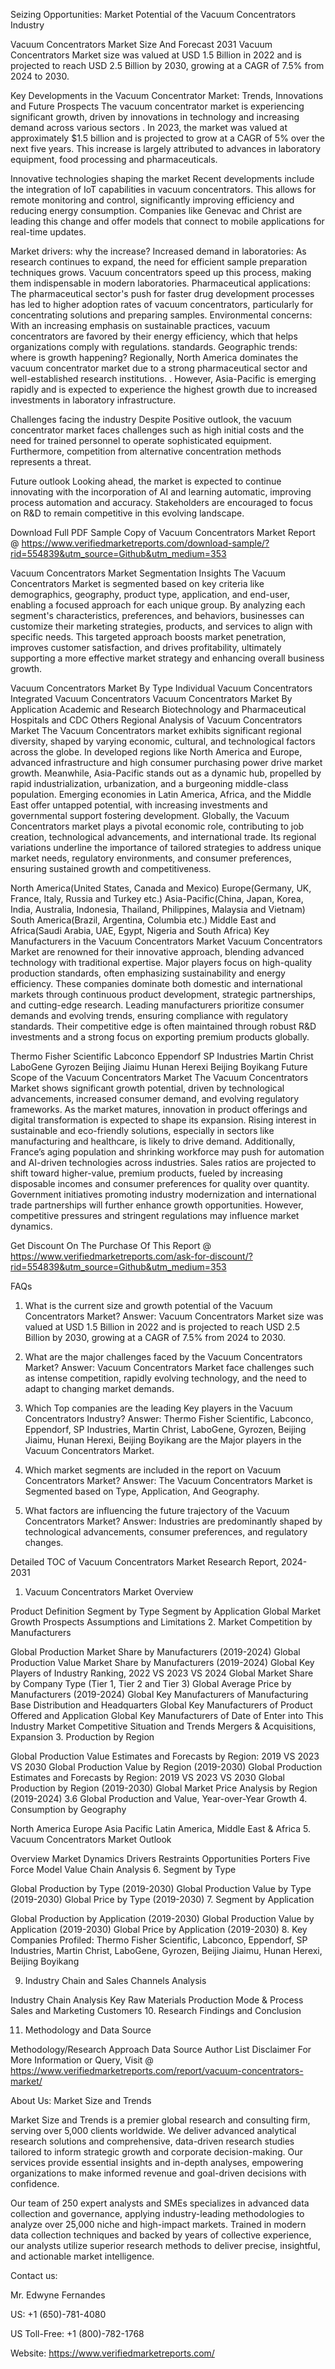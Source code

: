 Seizing Opportunities: Market Potential of the Vacuum Concentrators Industry


Vacuum Concentrators Market Size And Forecast 2031
Vacuum Concentrators Market size was valued at USD 1.5 Billion in 2022 and is projected to reach USD 2.5 Billion by 2030, growing at a CAGR of 7.5% from 2024 to 2030.

Key Developments in the Vacuum Concentrator Market: Trends, Innovations and Future Prospects
The vacuum concentrator market is experiencing significant growth, driven by innovations in technology and increasing demand across various sectors . In 2023, the market was valued at approximately $1.5 billion and is projected to grow at a CAGR of 5% over the next five years. This increase is largely attributed to advances in laboratory equipment, food processing and pharmaceuticals.

Innovative technologies shaping the market
Recent developments include the integration of IoT capabilities in vacuum concentrators. This allows for remote monitoring and control, significantly improving efficiency and reducing energy consumption. Companies like Genevac and Christ are leading this change and offer models that connect to mobile applications for real-time updates.

Market drivers: why the increase?
Increased demand in laboratories: As research continues to expand, the need for efficient sample preparation techniques grows. Vacuum concentrators speed up this process, making them indispensable in modern laboratories.
Pharmaceutical applications: The pharmaceutical sector's push for faster drug development processes has led to higher adoption rates of vacuum concentrators, particularly for concentrating solutions and preparing samples.
Environmental concerns: With an increasing emphasis on sustainable practices, vacuum concentrators are favored by their energy efficiency, which that helps organizations comply with regulations. standards.
Geographic trends: where is growth happening?
Regionally, North America dominates the vacuum concentrator market due to a strong pharmaceutical sector and well-established research institutions. . However, Asia-Pacific is emerging rapidly and is expected to experience the highest growth due to increased investments in laboratory infrastructure.

Challenges facing the industry
Despite Positive outlook, the vacuum concentrator market faces challenges such as high initial costs and the need for trained personnel to operate sophisticated equipment. Furthermore, competition from alternative concentration methods represents a threat.

Future outlook
Looking ahead, the market is expected to continue innovating with the incorporation of AI and learning automatic, improving process automation and accuracy. Stakeholders are encouraged to focus on R&D to remain competitive in this evolving landscape.

Download Full PDF Sample Copy of Vacuum Concentrators Market Report @ https://www.verifiedmarketreports.com/download-sample/?rid=554839&utm_source=Github&utm_medium=353

Vacuum Concentrators Market Segmentation Insights
The Vacuum Concentrators Market is segmented based on key criteria like demographics, geography, product type, application, and end-user, enabling a focused approach for each unique group. By analyzing each segment's characteristics, preferences, and behaviors, businesses can customize their marketing strategies, products, and services to align with specific needs. This targeted approach boosts market penetration, improves customer satisfaction, and drives profitability, ultimately supporting a more effective market strategy and enhancing overall business growth.

Vacuum Concentrators Market By Type
Individual Vacuum Concentrators
Integrated Vacuum Concentrators
Vacuum Concentrators Market By Application
Academic and Research
Biotechnology and Pharmaceutical
Hospitals and CDC
Others
Regional Analysis of Vacuum Concentrators Market
The Vacuum Concentrators market exhibits significant regional diversity, shaped by varying economic, cultural, and technological factors across the globe. In developed regions like North America and Europe, advanced infrastructure and high consumer purchasing power drive market growth. Meanwhile, Asia-Pacific stands out as a dynamic hub, propelled by rapid industrialization, urbanization, and a burgeoning middle-class population. Emerging economies in Latin America, Africa, and the Middle East offer untapped potential, with increasing investments and governmental support fostering development. Globally, the Vacuum Concentrators market plays a pivotal economic role, contributing to job creation, technological advancements, and international trade. Its regional variations underline the importance of tailored strategies to address unique market needs, regulatory environments, and consumer preferences, ensuring sustained growth and competitiveness.

North America(United States, Canada and Mexico)
Europe(Germany, UK, France, Italy, Russia and Turkey etc.)
Asia-Pacific(China, Japan, Korea, India, Australia, Indonesia, Thailand, Philippines, Malaysia and Vietnam)
South America(Brazil, Argentina, Columbia etc.)
Middle East and Africa(Saudi Arabia, UAE, Egypt, Nigeria and South Africa)
Key Manufacturers in the Vacuum Concentrators Market
Vacuum Concentrators Market are renowned for their innovative approach, blending advanced technology with traditional expertise. Major players focus on high-quality production standards, often emphasizing sustainability and energy efficiency. These companies dominate both domestic and international markets through continuous product development, strategic partnerships, and cutting-edge research. Leading manufacturers prioritize consumer demands and evolving trends, ensuring compliance with regulatory standards. Their competitive edge is often maintained through robust R&D investments and a strong focus on exporting premium products globally.

Thermo Fisher Scientific
Labconco
Eppendorf
SP Industries
Martin Christ
LaboGene
Gyrozen
Beijing Jiaimu
Hunan Herexi
Beijing Boyikang
Future Scope of the Vacuum Concentrators Market
The Vacuum Concentrators Market shows significant growth potential, driven by technological advancements, increased consumer demand, and evolving regulatory frameworks. As the market matures, innovation in product offerings and digital transformation is expected to shape its expansion. Rising interest in sustainable and eco-friendly solutions, especially in sectors like manufacturing and healthcare, is likely to drive demand. Additionally, France’s aging population and shrinking workforce may push for automation and AI-driven technologies across industries. Sales ratios are projected to shift toward higher-value, premium products, fueled by increasing disposable incomes and consumer preferences for quality over quantity. Government initiatives promoting industry modernization and international trade partnerships will further enhance growth opportunities. However, competitive pressures and stringent regulations may influence market dynamics.

Get Discount On The Purchase Of This Report @ https://www.verifiedmarketreports.com/ask-for-discount/?rid=554839&utm_source=Github&utm_medium=353

FAQs
1. What is the current size and growth potential of the Vacuum Concentrators Market?
Answer: Vacuum Concentrators Market size was valued at USD 1.5 Billion in 2022 and is projected to reach USD 2.5 Billion by 2030, growing at a CAGR of 7.5% from 2024 to 2030.

2. What are the major challenges faced by the Vacuum Concentrators Market?
Answer: Vacuum Concentrators Market face challenges such as intense competition, rapidly evolving technology, and the need to adapt to changing market demands.

3. Which Top companies are the leading Key players in the Vacuum Concentrators Industry?
Answer: Thermo Fisher Scientific, Labconco, Eppendorf, SP Industries, Martin Christ, LaboGene, Gyrozen, Beijing Jiaimu, Hunan Herexi, Beijing Boyikang are the Major players in the Vacuum Concentrators Market.

4. Which market segments are included in the report on Vacuum Concentrators Market?
Answer: The Vacuum Concentrators Market is Segmented based on Type, Application, And Geography.

5. What factors are influencing the future trajectory of the Vacuum Concentrators Market?
Answer: Industries are predominantly shaped by technological advancements, consumer preferences, and regulatory changes.

Detailed TOC of Vacuum Concentrators Market Research Report, 2024-2031
1. Vacuum Concentrators Market Overview

Product Definition
Segment by Type
Segment by Application
Global Market Growth Prospects
Assumptions and Limitations
2. Market Competition by Manufacturers

Global Production Market Share by Manufacturers (2019-2024)
Global Production Value Market Share by Manufacturers (2019-2024)
Global Key Players of Industry Ranking, 2022 VS 2023 VS 2024
Global Market Share by Company Type (Tier 1, Tier 2 and Tier 3)
Global Average Price by Manufacturers (2019-2024)
Global Key Manufacturers of Manufacturing Base Distribution and Headquarters
Global Key Manufacturers of Product Offered and Application
Global Key Manufacturers of Date of Enter into This Industry
Market Competitive Situation and Trends
Mergers & Acquisitions, Expansion
3. Production by Region

Global Production Value Estimates and Forecasts by Region: 2019 VS 2023 VS 2030
Global Production Value by Region (2019-2030)
Global Production Estimates and Forecasts by Region: 2019 VS 2023 VS 2030
Global Production by Region (2019-2030)
Global Market Price Analysis by Region (2019-2024) 3.6 Global Production and Value, Year-over-Year Growth
4. Consumption by Geography

North America
Europe
Asia Pacific
Latin America, Middle East & Africa
5. Vacuum Concentrators Market Outlook

Overview
Market Dynamics
Drivers
Restraints
Opportunities
Porters Five Force Model
Value Chain Analysis 
6. Segment by Type

Global Production by Type (2019-2030)
Global Production Value by Type (2019-2030)
Global Price by Type (2019-2030)
7. Segment by Application

Global Production by Application (2019-2030)
Global Production Value by Application (2019-2030)
Global Price by Application (2019-2030)
8. Key Companies Profiled: Thermo Fisher Scientific, Labconco, Eppendorf, SP Industries, Martin Christ, LaboGene, Gyrozen, Beijing Jiaimu, Hunan Herexi, Beijing Boyikang

9. Industry Chain and Sales Channels Analysis

Industry Chain Analysis
Key Raw Materials
Production Mode & Process
Sales and Marketing
Customers
10. Research Findings and Conclusion

11. Methodology and Data Source

Methodology/Research Approach
Data Source
Author List
Disclaimer
For More Information or Query, Visit @ https://www.verifiedmarketreports.com/report/vacuum-concentrators-market/

About Us: Market Size and Trends

Market Size and Trends is a premier global research and consulting firm, serving over 5,000 clients worldwide. We deliver advanced analytical research solutions and comprehensive, data-driven research studies tailored to inform strategic growth and corporate decision-making. Our services provide essential insights and in-depth analyses, empowering organizations to make informed revenue and goal-driven decisions with confidence.

Our team of 250 expert analysts and SMEs specializes in advanced data collection and governance, applying industry-leading methodologies to analyze over 25,000 niche and high-impact markets. Trained in modern data collection techniques and backed by years of collective experience, our analysts utilize superior research methods to deliver precise, insightful, and actionable market intelligence.

Contact us:

Mr. Edwyne Fernandes

US: +1 (650)-781-4080

US Toll-Free: +1 (800)-782-1768

Website: https://www.verifiedmarketreports.com/
